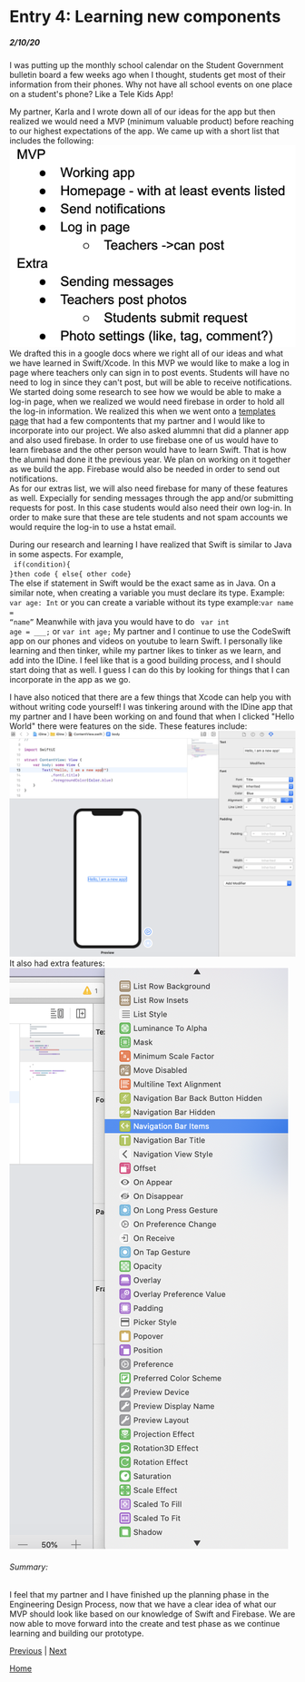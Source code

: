 # Entry 4: Learning new components
##### 2/10/20

I was putting up the monthly school calendar on the Student Government bulletin board a few weeks ago when I thought, students get most of their information from their phones. Why not have all school events on one place on a student's phone? Like a Tele Kids App!<br>

My partner, Karla and I wrote down all of our ideas for the app but then realized we would need a MVP (minimum valuable product) before reaching to our highest expectations of the app. We came up with a short list that includes the following:<br>
![MVP](MVP.png)
We drafted this in a google docs where we right all of our ideas and what we have learned in Swift/Xcode. In this MVP we would like to make a log in page where teachers only can sign in to post events. Students will have no need to log in since they can't post, but will be able to receive notifications. We started doing some research to see how we would be able to make a log-in page, when we realized we would need firebase in order to hold all the log-in information. We realized this when we went onto a [templates page](https://www.iosapptemplates.com/mobiletemplates/free-swift-ios-app-templates-xcode) that had a few compontents that my partner and I would like to incorporate into our project. We also asked alummni that did a planner app and also used firebase. In order to use firebase one of us would have to learn firebase and the other person would have to learn Swift. That is how the alumni had done it the previous year. We plan on working on it together as we build the app. Firebase would also be needed in order to send out notifications.<br>
As for our extras list, we will also need firebase for many of these features as well. Expecially for sending messages through the app and/or submitting requests for post. In this case students would also need their own log-in. In order to make sure that these are tele students and not spam accounts we would require the log-in to use a hstat email.<br>

During our research and learning I have realized that Swift is similar to Java in some aspects. For example, <br>
<code>
if(condition){
}then code {
else{
other code}</code><br>
The else if statement in Swift would be the exact same as in Java. On a similar note, when creating a variable you must declare its type.
Example: <code>var age: Int</code> or you can create a variable without its type example:<code>var name = “name”</code> Meanwhile with java you would have to do <code> var int age = ___;</code> or <code>var int age;</code> My partner and I continue to use the CodeSwift app on our phones and videos on youtube to learn Swift. I personally like learning and then tinker, while my partner likes to tinker as we learn, and add into the IDine. I feel like that is a good building process, and I should start doing that as well. I guess I can do this by looking for things that I can incorporate in the app as we go.<br>

I have also noticed that there are a few things that Xcode can help you with without writing code yourself! I was tinkering around with the IDine app that my partner and I have been working on and found that when I clicked "Hello World" there were features on the side. These features include:<br>
![tinkering](tinkering.png)
It also had extra features:
![extratinkering](extratinkering.png)

###### Summary:
I feel that my partner and I have finished up the planning phase in the Engineering Design Process, now that we have a clear idea of what our MVP should look like based on our knowledge of Swift and Firebase. We are now able to move forward into the create and test phase as we continue learning and building our prototype.

[Previous](entry03.md) | [Next](entry05.md)

[Home](../README.md)